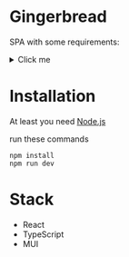 # Gingerbread

SPA with some requirements:

<details>
  <summary>Click me</summary>

- Pages:
  - Login page
  - Table with data received from the server
  - Table must provide CRUD
- Behavior of the application functions:
  - An unauthorized user should be prompted to log in when opening applications.
  - After successful authorization, the user should see a table with data.
  - After reloading the page the user must remain logged in
  - Ability to add a new record to the table
  - The new entry in the table should appear immediately
  - Ability to delete an entry
  - The deleted record should immediately disappear from the table
  - Ability to change entry
  - Changes should be immediately reflected in the table
  - The application must correctly inform the user about errors in filling out forms or unsuccessful requests to the server
  - While receiving and sending data to the server, the user should be shown indicators of the loading/sending process (progress bars, spinners) of data
  </details>

# Installation

At least you need [Node.js](https://nodejs.org/en)

run these commands

```
npm install
npm run dev
```

# Stack

- React
- TypeScript
- MUI
